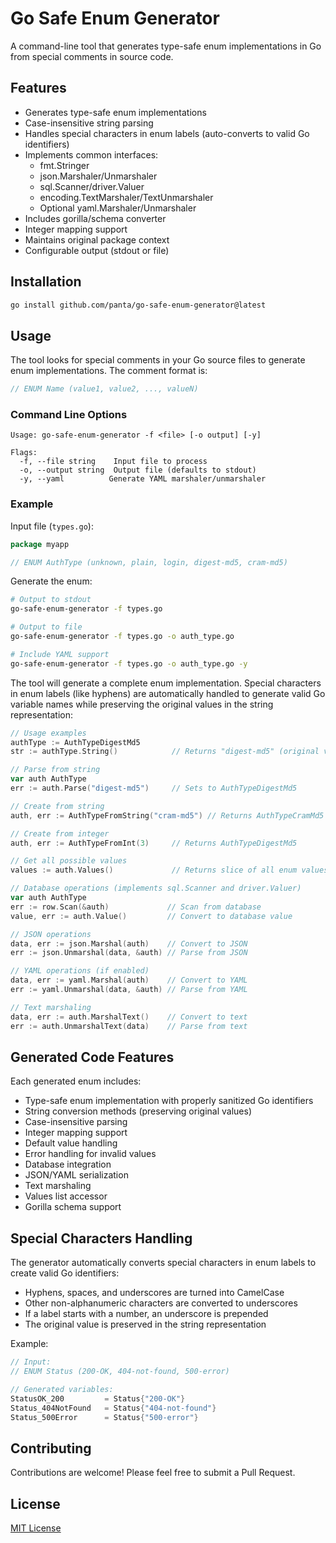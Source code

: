 # Go Safe Enum Generator

A command-line tool that generates type-safe enum implementations in Go from special comments in source code.

## Features

- Generates type-safe enum implementations
- Case-insensitive string parsing
- Handles special characters in enum labels (auto-converts to valid Go identifiers)
- Implements common interfaces:
    - fmt.Stringer
    - json.Marshaler/Unmarshaler
    - sql.Scanner/driver.Valuer
    - encoding.TextMarshaler/TextUnmarshaler
    - Optional yaml.Marshaler/Unmarshaler
- Includes gorilla/schema converter
- Integer mapping support
- Maintains original package context
- Configurable output (stdout or file)

## Installation

```bash
go install github.com/panta/go-safe-enum-generator@latest
```

## Usage

The tool looks for special comments in your Go source files to generate enum implementations. The comment format is:

```go
// ENUM Name (value1, value2, ..., valueN)
```

### Command Line Options

```
Usage: go-safe-enum-generator -f <file> [-o output] [-y]

Flags:
  -f, --file string    Input file to process
  -o, --output string  Output file (defaults to stdout)
  -y, --yaml          Generate YAML marshaler/unmarshaler
```

### Example

Input file (`types.go`):

```go
package myapp

// ENUM AuthType (unknown, plain, login, digest-md5, cram-md5)
```

Generate the enum:

```bash
# Output to stdout
go-safe-enum-generator -f types.go

# Output to file
go-safe-enum-generator -f types.go -o auth_type.go

# Include YAML support
go-safe-enum-generator -f types.go -o auth_type.go -y
```

The tool will generate a complete enum implementation. Special characters in enum labels (like hyphens) are automatically handled to generate valid Go variable names while preserving the original values in the string representation:

```go
// Usage examples
authType := AuthTypeDigestMd5
str := authType.String()            // Returns "digest-md5" (original value)

// Parse from string
var auth AuthType
err := auth.Parse("digest-md5")     // Sets to AuthTypeDigestMd5

// Create from string
auth, err := AuthTypeFromString("cram-md5") // Returns AuthTypeCramMd5

// Create from integer
auth, err := AuthTypeFromInt(3)     // Returns AuthTypeDigestMd5

// Get all possible values
values := auth.Values()             // Returns slice of all enum values

// Database operations (implements sql.Scanner and driver.Valuer)
var auth AuthType
err := row.Scan(&auth)             // Scan from database
value, err := auth.Value()         // Convert to database value

// JSON operations
data, err := json.Marshal(auth)    // Convert to JSON
err := json.Unmarshal(data, &auth) // Parse from JSON

// YAML operations (if enabled)
data, err := yaml.Marshal(auth)    // Convert to YAML
err := yaml.Unmarshal(data, &auth) // Parse from YAML

// Text marshaling
data, err := auth.MarshalText()    // Convert to text
err := auth.UnmarshalText(data)    // Parse from text
```

## Generated Code Features

Each generated enum includes:

- Type-safe enum implementation with properly sanitized Go identifiers
- String conversion methods (preserving original values)
- Case-insensitive parsing
- Integer mapping support
- Default value handling
- Error handling for invalid values
- Database integration
- JSON/YAML serialization
- Text marshaling
- Values list accessor
- Gorilla schema support

## Special Characters Handling

The generator automatically converts special characters in enum labels to create valid Go identifiers:

- Hyphens, spaces, and underscores are turned into CamelCase
- Other non-alphanumeric characters are converted to underscores
- If a label starts with a number, an underscore is prepended
- The original value is preserved in the string representation

Example:
```go
// Input:
// ENUM Status (200-OK, 404-not-found, 500-error)

// Generated variables:
StatusOK_200         = Status{"200-OK"}
Status_404NotFound   = Status{"404-not-found"}
Status_500Error      = Status{"500-error"}
```

## Contributing

Contributions are welcome! Please feel free to submit a Pull Request.

## License

[MIT License](LICENSE)
